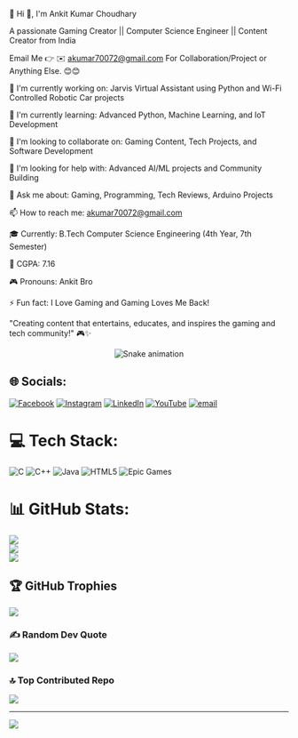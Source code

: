 💫 Hi 👋, I'm Ankit Kumar Choudhary

A passionate Gaming Creator || Computer Science Engineer || Content Creator from India

Email Me 👉 ✉️ akumar70072@gmail.com For Collaboration/Project or Anything Else. 😊😊

🔭 I'm currently working on: Jarvis Virtual Assistant using Python and Wi-Fi Controlled Robotic Car projects

🌱 I'm currently learning: Advanced Python, Machine Learning, and IoT Development

👯 I'm looking to collaborate on: Gaming Content, Tech Projects, and Software Development

🤔 I'm looking for help with: Advanced AI/ML projects and Community Building

💬 Ask me about: Gaming, Programming, Tech Reviews, Arduino Projects

📫 How to reach me: akumar70072@gmail.com

🎓 Currently: B.Tech Computer Science Engineering (4th Year, 7th Semester)

🎯 CGPA: 7.16

🎮 Pronouns: Ankit Bro

⚡ Fun fact: I Love Gaming and Gaming Loves Me Back!

"Creating content that entertains, educates, and inspires the gaming and tech community!" 🎮✨
<!-- Snake Game Repo View -->

<div align="center">
  <img src="https://profile-readme-generator.com/assets/snake.svg" alt="Snake animation" />
</div>

## 🌐 Socials:
[![Facebook](https://img.shields.io/badge/Facebook-%231877F2.svg?logo=Facebook&logoColor=white)](https://www.facebook.com/profile.php?id=100036671951453)  [![Instagram](https://img.shields.io/badge/Instagram-%23E4405F.svg?logo=Instagram&logoColor=white)](https://www.instagram.com/r2k_ankit_gamer/)  [![LinkedIn](https://img.shields.io/badge/LinkedIn-%230077B5.svg?logo=linkedin&logoColor=white)](https://www.linkedin.com/in/ankit-kumar-choudhary-84269b258/)  [![YouTube](https://img.shields.io/badge/YouTube-%23FF0000.svg?logo=YouTube&logoColor=white)](https://www.youtube.com/@r2kankitgamer970/videos) [![email](https://img.shields.io/badge/Email-D14836?logo=gmail&logoColor=white)](mailto:akumar70072@gmail.com) 

# 💻 Tech Stack:
![C](https://img.shields.io/badge/c-%2300599C.svg?style=for-the-badge&logo=c&logoColor=white) ![C++](https://img.shields.io/badge/c++-%2300599C.svg?style=for-the-badge&logo=c%2B%2B&logoColor=white) ![Java](https://img.shields.io/badge/java-%23ED8B00.svg?style=for-the-badge&logo=openjdk&logoColor=white) ![HTML5](https://img.shields.io/badge/html5-%23E34F26.svg?style=for-the-badge&logo=html5&logoColor=white) ![Epic Games](https://img.shields.io/badge/epicgames-%23313131.svg?style=for-the-badge&logo=epicgames&logoColor=white)
# 📊 GitHub Stats:
![](https://github-readme-stats.vercel.app/api?username=Ankit07-ai&theme=dark&hide_border=false&include_all_commits=true&count_private=false)<br/>
![](https://nirzak-streak-stats.vercel.app/?user=Ankit07-ai&theme=dark&hide_border=false)<br/>
![](https://github-readme-stats.vercel.app/api/top-langs/?username=Ankit07-ai&theme=dark&hide_border=false&include_all_commits=true&count_private=false&layout=compact)

## 🏆 GitHub Trophies
![](https://github-profile-trophy.vercel.app/?username=Ankit07-ai&theme=radical&no-frame=false&no-bg=true&margin-w=4)

### ✍️ Random Dev Quote
![](https://quotes-github-readme.vercel.app/api?type=horizontal&theme=radical)

### 🔝 Top Contributed Repo
![](https://github-contributor-stats.vercel.app/api?username=Ankit07-ai&limit=5&theme=dark&combine_all_yearly_contributions=true)

---
[![](https://visitcount.itsvg.in/api?id=Ankit07-ai&icon=0&color=0)](https://visitcount.itsvg.in)

<!-- Proudly created with GPRM ( https://gprm.itsvg.in ) -->
